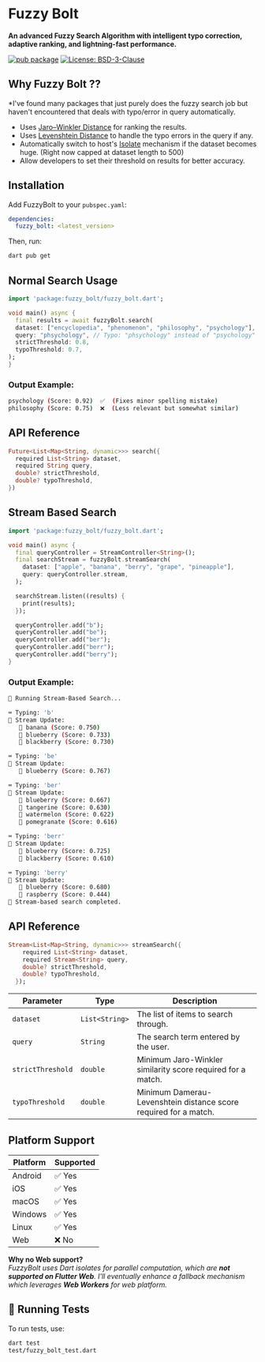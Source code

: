 # Fuzzy Bolt

**An advanced Fuzzy Search Algorithm with intelligent typo correction, adaptive ranking, and lightning-fast performance.**

[![pub package](https://img.shields.io/pub/v/fuzzy_bolt.svg)](https://pub.dev/packages/fuzzy_bolt)
[![License: BSD-3-Clause](https://img.shields.io/badge/license-BSD--3--Clause-blue)](LICENSE)

## Why Fuzzy Bolt ??
*I've found many packages that just purely does the fuzzy search job but haven't encountered that deals with typo/error in query automatically.

+ Uses [Jaro–Winkler Distance](https://en.wikipedia.org/wiki/Jaro%E2%80%93Winkler_distance) for ranking the results.
+ Uses [Levenshtein Distance](https://en.wikipedia.org/wiki/Levenshtein_distance) to handle the typo errors in the query if any.
+ Automatically switch to host's [Isolate](https://dart.dev/language/isolates) mechanism if the dataset becomes huge. (Right now capped at dataset length to 500)
+ Allow developers to set their threshold on results for better accuracy.


## Installation

Add FuzzyBolt to your `pubspec.yaml`:

```yaml
dependencies:
  fuzzy_bolt: <latest_version>  
```

Then, run:

```sh
dart pub get
```

## Normal Search Usage

```dart
import 'package:fuzzy_bolt/fuzzy_bolt.dart';

void main() async {
  final results = await fuzzyBolt.search(
  dataset: ["encyclopedia", "phenomenon", "philosophy", "psychology"],
  query: "phsychology", // Typo: "phsychology" instead of "psychology"
  strictThreshold: 0.8,
  typoThreshold: 0.7,
);
}
```

### Output Example:

```bash
psychology (Score: 0.92)  ✅  (Fixes minor spelling mistake)
philosophy (Score: 0.75)  ❌  (Less relevant but somewhat similar)

```

## API Reference

```dart
Future<List<Map<String, dynamic>>> search({
  required List<String> dataset,
  required String query,
  double? strictThreshold,
  double? typoThreshold,
})
```

## Stream Based Search

```dart
import 'package:fuzzy_bolt/fuzzy_bolt.dart';

void main() async {
  final queryController = StreamController<String>();
  final searchStream = fuzzyBolt.streamSearch(
    dataset: ["apple", "banana", "berry", "grape", "pineapple"],
    query: queryController.stream,
  );

  searchStream.listen((results) {
    print(results);
  });

  queryController.add("b");
  queryController.add("be");
  queryController.add("ber");
  queryController.add("berr");
  queryController.add("berry");
}

```
### Output Example:

```bash
🚀 Running Stream-Based Search...

⌨️ Typing: 'b'
🔄 Stream Update:
   🔹 banana (Score: 0.750)
   🔹 blueberry (Score: 0.733)
   🔹 blackberry (Score: 0.730)

⌨️ Typing: 'be'
🔄 Stream Update:
   🔹 blueberry (Score: 0.767)

⌨️ Typing: 'ber'
🔄 Stream Update:
   🔹 blueberry (Score: 0.667)
   🔹 tangerine (Score: 0.630)
   🔹 watermelon (Score: 0.622)
   🔹 pomegranate (Score: 0.616)

⌨️ Typing: 'berr'
🔄 Stream Update:
   🔹 blueberry (Score: 0.725)
   🔹 blackberry (Score: 0.610)

⌨️ Typing: 'berry'
🔄 Stream Update:
   🔹 blueberry (Score: 0.680)
   🔹 raspberry (Score: 0.444)
🏁 Stream-based search completed.
```
## API Reference

```dart
Stream<List<Map<String, dynamic>>> streamSearch({
    required List<String> dataset,
    required Stream<String> query,
    double? strictThreshold,
    double? typoThreshold,
  });
```

| Parameter          | Type     | Description |
|------------------|---------|-------------|
| `dataset`        | `List<String>` | The list of items to search through. |
| `query`          | `String` | The search term entered by the user. |
| `strictThreshold` | `double` | Minimum Jaro-Winkler similarity score required for a match. |
| `typoThreshold`  | `double` | Minimum Damerau-Levenshtein distance score required for a match. |

## Platform Support

| Platform  | Supported |
|-----------|----------|
| Android   | ✅ Yes |
| iOS       | ✅ Yes |
| macOS     | ✅ Yes |
| Windows   | ✅ Yes |
| Linux     | ✅ Yes |
| Web       | ❌ No |

**Why no Web support?**  
*FuzzyBolt uses Dart isolates for parallel computation, which are **not supported on Flutter Web**.  I'll eventually enhance a fallback mechanism which leverages **Web Workers** for web platform.*

## 🔬 Running Tests

To run tests, use:

```sh
dart test
test/fuzzy_bolt_test.dart
```
